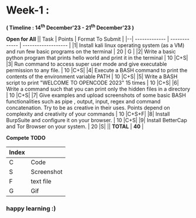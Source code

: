 
# Week-1 : 

**( Timeline : 14<sup>th</sup> December'23 - 21<sup>th</sup> December'23 )**

**Open for All**
|| Task		| Points	|	Format To Submit	|
|--| ------------- 	| -------------	|	-------------------		|
|1| Install kali linux operating system (as a VM) and run few basic programs on the terminal  | 20  |	G	|
|2| Write a basic python program that prints hello world and print it in the terminal | 10  |C+S|
|3| Run command to access super user mode and give executable permission to any file. | 10  |C+S|
|4| Execute a BASH command to print the contents of the environment variable PATH  | 10  |C+S|
|5| Write a BASH script to print "WELCOME TO OPENCODE 2023" 15 times  | 10  |C+S|
|6| Write a command such that you can print only the hidden files in a directory  | 10  |C+S|
|7| Give examples and upload screenshots of some basic BASH functionalities such as pipe , output, input, regex and command concatenation. Try to be as creative in their uses. Points depend on complexity and creativity of your commands | 10  |C+S+F|
|8| Install BurpSuite and configure it on your browser.  | 10  |C+S|
|9| Install BetterCap and Tor Browser on your system. | 20 |S|
|| **TOTAL** 	| **40**	|

**Compete**
**TODO**


| Index |            |
| ----- | ---------- |
| C     | Code       |
| S     | Screenshot |
| F     | text file  |
| G     | Gif        |


### happy learning :)

